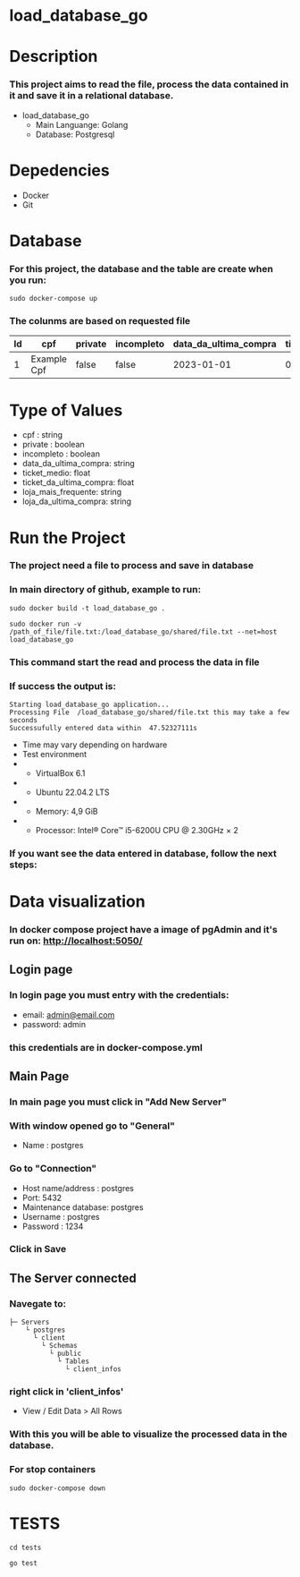# load_database_go
# Description
### This project aims to read the file, process the data contained in it and save it in a relational database.

- load_database_go
  - Main Languange: Golang
  - Database: Postgresql

# Depedencies
- Docker
- Git

# Database
### For this project, the database and the table are create when you run:
```console
sudo docker-compose up
```
### The colunms are based on requested file

Id   | cpf | private | incompleto | data_da_ultima_compra | ticket_medio | ticket_da_ultima_compra | loja_mais_frequente | loja_da_ultima_compra |
--------- | ------------- | ------ | ------ | ---------- | -- | -- | ------------- | ------------- |
1         | Example Cpf   | false  | false  | 2023-01-01 | 0  | 0  | Example Cnpj  | Example Cnpj  |

# Type of Values
- cpf : string
- private : boolean
- incompleto : boolean
- data_da_ultima_compra: string
- ticket_medio: float
- ticket_da_ultima_compra: float
- loja_mais_frequente: string
- loja_da_ultima_compra: string

# Run the Project
### The project need a file to process and save in database
### In main directory of github, example to run:

```console
sudo docker build -t load_database_go .
```

```console
sudo docker run -v /path_of_file/file.txt:/load_database_go/shared/file.txt --net=host load_database_go
```

### This command start the read and process the data in file
### If success the output is:
```console
Starting load_database_go application...
Processing File  /load_database_go/shared/file.txt this may take a few seconds
Successufully entered data within  47.52327111s
```
- Time may vary depending on hardware
- Test environment
- - VirtualBox 6.1
- - Ubuntu 22.04.2 LTS
- - Memory: 4,9 GiB
- - Processor: Intel® Core™ i5-6200U CPU @ 2.30GHz × 2

### If you want see the data entered in database, follow the next steps:
# Data visualization
### In docker compose project have a image of pgAdmin and it's run on: <http://localhost:5050/>
## Login page
### In login page you must entry with the credentials:
- email: admin@email.com
- password: admin

### this credentials are in docker-compose.yml
## Main Page
### In main page you must click in "Add New Server"

### With window opened go to "General"
- Name : postgres

### Go to "Connection"

- Host name/address : postgres
- Port: 5432
- Maintenance database: postgres
- Username : postgres
- Password : 1234

### Click in Save

## The Server connected
### Navegate to: 

```
├─ Servers 
    └ postgres
      └ client
        └ Schemas
          └ public
            └ Tables
              └ client_infos
```
### right click in 'client_infos'
- View / Edit Data > All Rows

### With this you will be able to visualize the processed data in the database.

### For stop containers
```console
sudo docker-compose down
```

# TESTS

```console
cd tests
```

```console
go test
```



